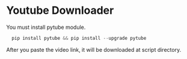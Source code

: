 
# Youtube Downloader


You must install pytube module.
```py
  pip install pytube && pip install --upgrade pytube
```

After you paste the video link, it will be downloaded at script directory.
